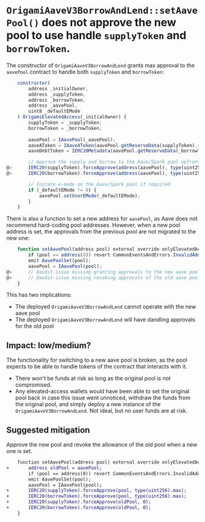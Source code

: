 # `OrigamiAaveV3BorrowAndLend::setAavePool()` does not approve the new pool to use handle `supplyToken` and `borrowToken`. 

The constructor of `OrigamiAaveV3BorrowAndLend` grants max approval to the `aavePool` contract to handle both `supplyToken` and `borrowToken`:

```javascript
    constructor(
        address _initialOwner,
        address _supplyToken,
        address _borrowToken,
        address _aavePool,
        uint8 _defaultEMode
    ) OrigamiElevatedAccess(_initialOwner) {
        supplyToken = _supplyToken;
        borrowToken = _borrowToken;
        
        aavePool = IAavePool(_aavePool);
        aaveAToken = IAaveAToken(aavePool.getReserveData(supplyToken).aTokenAddress);
        aaveDebtToken = IERC20Metadata(aavePool.getReserveData(_borrowToken).variableDebtTokenAddress);

        // Approve the supply and borrow to the Aave/Spark pool upfront
@>      IERC20(supplyToken).forceApprove(address(aavePool), type(uint256).max);
@>      IERC20(borrowToken).forceApprove(address(aavePool), type(uint256).max);

        // Initate e-mode on the Aave/Spark pool if required
        if (_defaultEMode != 0) {
            aavePool.setUserEMode(_defaultEMode);
        }
    }
```

There is also a function to set a new address for `aavePool`, as Aave does not recommend hard-coding pool addresses. 
However, when a new pool address is set, the approvals from the previous pool are not migrated to the new one:

```javascript
    function setAavePool(address pool) external override onlyElevatedAccess {
        if (pool == address(0)) revert CommonEventsAndErrors.InvalidAddress(pool);
        emit AavePoolSet(pool);
        aavePool = IAavePool(pool);
@>      // @audit-issue missing granting approvals to the new aave pool
@>      // @audit-issue missing revoking approvals of the old aave pool
    }
```

This has two implications:
- The deployed `OrigamiAaveV3BorrowAndLend` cannot operate with the new aave pool
- The deployed `OrigamiAaveV3BorrowAndLend` will have dandling approvals for the old pool

## Impact: low/medium?

The functionality for switching to a new aave pool is broken, as the pool expects to be able to handle tokens of the contract that interacts with it. 

- There won't be funds at risk as long as the original pool is not compromised.
- Any elevated-access wallets would have been able to set the original pool back in case this issue went unnoticed, withdraw the funds from the original pool, and simply deploy a new instance of the `OrigamiAaveV3BorrowAndLend`. Not ideal, but no user funds are at risk. 

## Suggested mitigation

Approve the new pool and revoke the allowance of the old pool when a new one is set.

```diff
    function setAavePool(address pool) external override onlyElevatedAccess {
+       address oldPool = aavePool;
        if (pool == address(0)) revert CommonEventsAndErrors.InvalidAddress(pool);
        emit AavePoolSet(pool);
        aavePool = IAavePool(pool);
+       IERC20(supplyToken).forceApprove(pool, type(uint256).max);
+       IERC20(borrowToken).forceApprove(pool, type(uint256).max);
+       IERC20(supplyToken).forceApprove(oldPool, 0);
+       IERC20(borrowToken).forceApprove(oldPool, 0);
    }
```
